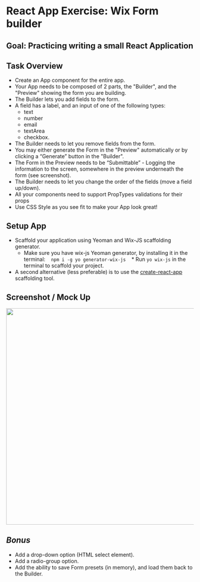 # **React App Exercise**: Wix Form builder

## Goal: Practicing writing a small React Application

## Task Overview
  * Create an App component for the entire app.
  * Your App needs to be composed of 2 parts, the "Builder", and the "Preview" showing the form you are building.
  * The Builder lets you add fields to the form. 
  * A field has a label, and an input of one of the following types:
    * text
    * number
    * email
    * textArea
    * checkbox.
  * The Builder needs to let you remove fields from the form.
  * You may either generate the Form in the "Preview" automatically or by clicking a “Generate” button in the "Builder".
  * The Form in the Preview needs to be “Submittable” - Logging the information to the screen, somewhere in the preview underneath the form (see screenshot).
  * The Builder needs to let you change the order of the fields (move a field up/down).
  * All your components need to support PropTypes validations for their props
  * Use CSS Style as you see fit to make your App look great!

## Setup App
  * Scaffold your application using Yeoman and Wix-JS scaffolding generator.
    * Make sure you have wix-js Yeoman generator, by installing it in the terminal:
    ```npm i -g yo generator-wix-js```
    * Run ```yo wix-js``` in the terminal to scaffold your project.
  * A second alternative (less preferable) is to use the [create-react-app](https://github.com/facebookincubator/create-react-app)  scaffolding tool.

## Screenshot / Mock Up

<img src="https://static.wixstatic.com/media/32d4ec_48bef3446fb54928a0c17b6a1a7cf91e~mv2_d_1370_1218_s_2.png/v1/fill/w_1218,h_1082,al_c,usm_0.66_1.00_0.01/32d4ec_48bef3446fb54928a0c17b6a1a7cf91e~mv2_d_1370_1218_s_2.png" width="580px"/>
 
## *Bonus*
  * Add a drop-down option (HTML select element).
  * Add a radio-group option.
  * Add the ability to save Form presets (in memory), and load them back to the Builder.
  
 
